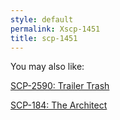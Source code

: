 ```yaml
---
style: default
permalink: Xscp-1451
title: scp-1451
---
```

You may also like:

[SCP-2590: Trailer Trash](http://scp-wiki.net/scp-2590)

[SCP-184: The Architect](http://scp-wiki.net/scp-184)
